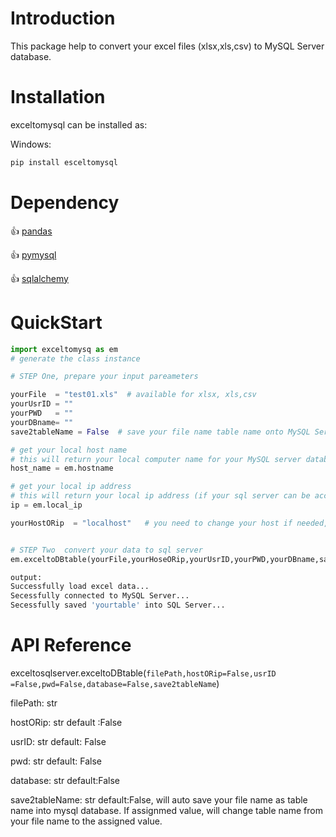 # Introduction

This package help to convert your excel files (xlsx,xls,csv) to MySQL Server database.

# Installation

exceltomysql can be installed as:

Windows:

```python
pip install esceltomysql
```

# Dependency

👍   [pandas](https://pandas.pydata.org/)

👍   [pymysql](http://www.pymssql.org/)

👍   [sqlalchemy](https://www.sqlalchemy.org/)

# QuickStart

```python
import exceltomysq as em
# generate the class instance

# STEP One, prepare your input pareameters

yourFile  = "test01.xls"  # available for xlsx, xls,csv
yourUsrID = ""
yourPWD   = ""
yourDBname= ""
save2tableName = False  # save your file name table name onto MySQL Server or A string like: "test"

# get your local host name
# this will return your local computer name for your MySQL server database
host_name = em.hostname   

# get your local ip address 
# this will return your local ip address (if your sql server can be accessed by DNS)
ip = em.local_ip  

yourHostORip  = "localhost"   # you need to change your host if needed, dns: local ip address


# STEP Two  convert your data to sql server
em.exceltoDBtable(yourFile,yourHoseORip,yourUsrID,yourPWD,yourDBname,save2tableName)


```

```python
output:
Successfully load excel data...
Secessfully connected to MySQL Server...
Secessfully saved 'yourtable' into SQL Server...
```

# API Reference

exceltosqlserver.exceltoDBtable(`filePath,hostORip=False,usrID =False,pwd=False,database=False,save2tableName`)

filePath: str

hostORip: str  default :False

usrID: str  default: False

pwd: str   default: False

database: str  default:False

save2tableName: str   default:False, will auto save your file name as table name  into mysql database. If assignmed value, will change table name from your file name to the assigned value.
